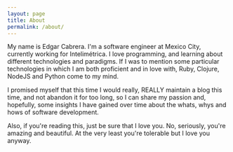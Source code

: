 ```yaml
---
layout: page
title: About
permalink: /about/
---
```


My name is Edgar Cabrera. I'm a software engineer at Mexico City, currently working for Intelimétrica.
I love programming, and learning about different technologies and paradigms. If I was to mention some
particular technologies in which I am both proficient and in love with, Ruby, Clojure, NodeJS and Python come to my mind.

I promised myself that this time I would really, REALLY maintain a blog
this time, and not abandon it for too long, so I can share my passion and, hopefully, some
insights I have gained over time about the whats, whys and hows of software development.

Also, if you're reading this, just be sure that I love you. No, seriously, you're amazing
and beautiful. At the very least you're tolerable but I love you anyway.
